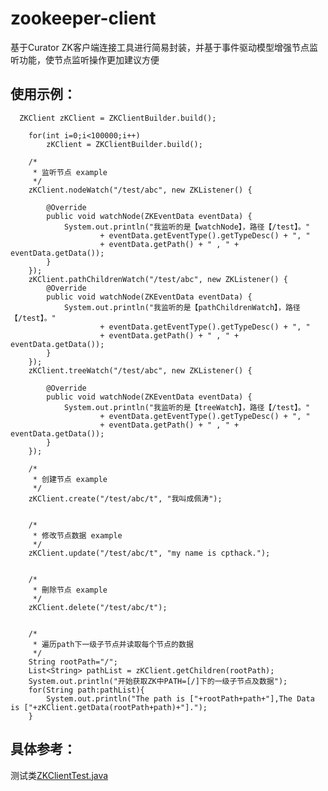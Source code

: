 # zookeeper-client

基于Curator ZK客户端连接工具进行简易封装，并基于事件驱动模型增强节点监听功能，使节点监听操作更加建议方便

## 使用示例：

      ZKClient zKClient = ZKClientBuilder.build();
		
		for(int i=0;i<100000;i++)
			zKClient = ZKClientBuilder.build();
		
		/*
		 * 监听节点 example
		 */
		zKClient.nodeWatch("/test/abc", new ZKListener() {
			
			@Override
			public void watchNode(ZKEventData eventData) {
				System.out.println("我监听的是【watchNode】，路径【/test】。"
						+ eventData.getEventType().getTypeDesc() + ", "
						+ eventData.getPath() + " , " + eventData.getData());
			}
		});
		zKClient.pathChildrenWatch("/test/abc", new ZKListener() {
			@Override
			public void watchNode(ZKEventData eventData) {
				System.out.println("我监听的是【pathChildrenWatch】，路径【/test】。"
						+ eventData.getEventType().getTypeDesc() + ", "
						+ eventData.getPath() + " , " + eventData.getData());
			}
		});
		zKClient.treeWatch("/test/abc", new ZKListener() {

			@Override
			public void watchNode(ZKEventData eventData) {
				System.out.println("我监听的是【treeWatch】，路径【/test】。"
						+ eventData.getEventType().getTypeDesc() + ", "
						+ eventData.getPath() + " , " + eventData.getData());
			}
		});
		
		/*
		 * 创建节点 example
		 */
		zKClient.create("/test/abc/t", "我叫成佩涛");
		
		
		/*
		 * 修改节点数据 example
		 */
		zKClient.update("/test/abc/t", "my name is cpthack.");
		
		
		/*
		 * 刪除节点 example
		 */
		zKClient.delete("/test/abc/t");
		
		
		/*
		 * 遍历path下一级子节点并读取每个节点的数据
		 */
		String rootPath="/";
		List<String> pathList = zKClient.getChildren(rootPath);
		System.out.println("开始获取ZK中PATH=[/]下的一级子节点及数据");
		for(String path:pathList){
			System.out.println("The path is ["+rootPath+path+"],The Data is ["+zKClient.getData(rootPath+path)+"].");
		}

## 具体参考：

测试类[ZKClientTest.java](https://github.com/cpthack/zookeeper-client/blob/master/src/test/java/com/jiuwei/commons/zkclient/ZKClientTest.java)